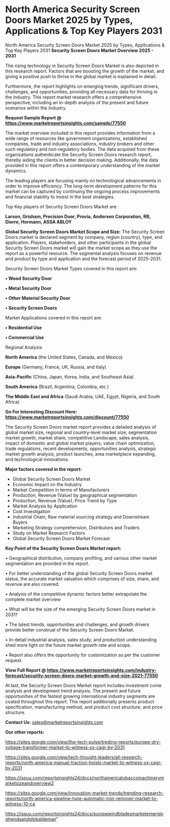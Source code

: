 # North America Security Screen Doors Market 2025 by Types, Applications & Top Key Players 2031
North America Security Screen Doors Market 2025 by Types, Applications & Top Key Players 2031
<Strong> Security Screen Doors Market Overview 2025 - 2031</strong>

The rising technology in Security Screen Doors Market is also depicted in this research report. Factors that are boosting the growth of the market, and giving a positive push to thrive in the global market is explained in detail.

Furthermore, the report highlights on emerging trends, significant drivers, challenges, and opportunities, providing all necessary data for thriving in the industry. This report market research offers a comprehensive perspective, including an in-depth analysis of the present and future scenarios within the industry.

<strong>Request Sample Report @ <a href=https://www.marketreportsinsights.com/sample/77550>https://www.marketreportsinsights.com/sample/77550</a></strong>

The market overview included in this report provides information from a wide range of resources like government organizations, established companies, trade and industry associations, industry brokers and other such regulatory and non-regulatory bodies. The data acquired from these organizations authenticate the Security Screen Doors research report, thereby aiding the clients in better decision making. Additionally, the data provided in this report offers a contemporary understanding of the market dynamics.

The leading players are focusing mainly on technological advancements in order to improve efficiency. The long-term development patterns for this market can be captured by continuing the ongoing process improvements and financial stability to invest in the best strategies.

Top Key players of Security Screen Doors Market are:

<strong>Larson, Grisham, Precision Door, Provia, Andersen Corporation, RB, Dierre, Hormann, ASSA ABLOY</strong>

<strong><b>Global Security Screen Doors Market Scope and Size:</b></strong>
The Security Screen Doors market is declared segment by company, region (country), type, and application. Players, stakeholders, and other participants in the global Security Screen Doors market will gain the market scope as they use the report as a powerful resource. The segmental analysis focuses on revenue and product by type and application and the forecast period of 2025-2031.

Security Screen Doors Market Types covered in this report are:

<strong>• Wood Security Door

• Metal Security Door

• Other Material Security Door

• Security Screen Doors</strong>

Market Applications covered in this report are:

<strong>• Residential Use

• Commercial Use</strong> 

Regional Analysis

<strong>North America</strong> (the United States, Canada, and Mexico)

<strong>Europe</strong> (Germany, France, UK, Russia, and Italy)

<strong>Asia-Pacific</strong> (China, Japan, Korea, India, and Southeast Asia)

<strong>South America</strong> (Brazil, Argentina, Colombia, etc.)

<strong>The Middle East and Africa</strong> (Saudi Arabia, UAE, Egypt, Nigeria, and South Africa)

<strong>Go For Interesting Discount Here: <a href=https://www.marketreportsinsights.com/discount/77550>https://www.marketreportsinsights.com/discount/77550</a></strong>

The Security Screen Doors market report provides a detailed analysis of global market size, regional and country-level market size, segmentation market growth, market share, competitive Landscape, sales analysis, impact of domestic and global market players, value chain optimization, trade regulations, recent developments, opportunities analysis, strategic market growth analysis, product launches, area marketplace expanding, and technological innovations.

<strong><b>Major factors covered in the report:</b></strong>
<ul>
  <li>Global Security Screen Doors Market </li>
  <li>Economic Impact on the Industry</li>
  <li>Market Competition in terms of Manufacturers</li>
  <li>Production, Revenue (Value) by geographical segmentation</li>
  <li>Production, Revenue (Value), Price Trend by Type</li>
  <li>Market Analysis by Application</li>
  <li>Cost Investigation</li>
  <li>Industrial Chain, Raw material sourcing strategy and Downstream Buyers</li>
  <li>Marketing Strategy comprehension, Distributors and Traders</li>
  <li>Study on Market Research Factors</li>
  <li>Global Security Screen Doors Market Forecast</li>
</ul>

<strong><b>Key Point of the Security Screen Doors Market report:</b></strong>

• Geographical distribution, company profiling, and various other market segmentation are provided in the report.

• For better understanding of the global Security Screen Doors market status, the accurate market valuation which comprises of size, share, and revenue are also covered.

• Analysis of the competitive dynamic factors better extrapolate the complete market overview

• What will be the size of the emerging Security Screen Doors market in 2031?

• The latest trends, opportunities and challenges, and growth drivers provide better construal of the Security Screen Doors Market.

• In-detail industrial analysis, sales study, and production understanding shed more light on the future market growth rate and scope.

• Report also offers the opportunity for customization as per the customer request.

<strong><b>View Full Report @ <a href=https://www.marketreportsinsights.com/industry-forecast/security-screen-doors-market-growth-and-size-2021-77550>https://www.marketreportsinsights.com/industry-forecast/security-screen-doors-market-growth-and-size-2021-77550</a></b></strong>


At last, the Security Screen Doors Market report includes investment come analysis and development trend analysis. The present and future opportunities of the fastest growing international industry segments are coated throughout this report. This report additionally presents product specification, manufacturing method, and product cost structure, and price structure.

<strong>Contact Us:</strong>
sales@marketreportsinsights.com

<strong>Our other reports:</strong>

<a href=https://sites.google.com/view/the-tech-pulse/treding-reports/europe-dry-voltage-transformer-market-to-witness-xx-cagr-by-2031>https://sites.google.com/view/the-tech-pulse/treding-reports/europe-dry-voltage-transformer-market-to-witness-xx-cagr-by-2031</a>

<a href=https://sites.google.com/view/tech-thought-leaders/all-research-reports/north-america-manual-traction-hoists-market-to-witness-xx-cagr-by-2031>https://sites.google.com/view/tech-thought-leaders/all-research-reports/north-america-manual-traction-hoists-market-to-witness-xx-cagr-by-2031</a>

<a href=https://issuu.com/reportsinsights24/docs/northamericatobaccomachinerymarketsizeandoverview2>https://issuu.com/reportsinsights24/docs/northamericatobaccomachinerymarketsizeandoverview2</a>

<a href=https://sites.google.com/view/innovation-market-trends/trending-research-reports/north-america-pipeline-type-automatic-iron-remover-market-to-witness-10-ca>https://sites.google.com/view/innovation-market-trends/trending-research-reports/north-america-pipeline-type-automatic-iron-remover-market-to-witness-10-ca</a>

<a href=https://issuu.com/reportsinsights24/docs/europewindbladesmarketemergingtrendsandglobaldeman>https://issuu.com/reportsinsights24/docs/europewindbladesmarketemergingtrendsandglobaldeman</a>"
